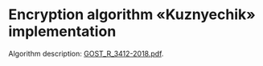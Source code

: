 # Encryption algorithm «Kuznyechik» implementation

Algorithm description: [GOST_R_3412-2018.pdf](https://github.com/user-attachments/files/17090616/GOST_R_3412-2018.pdf).
